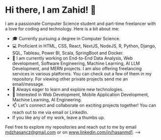 # Hi there, I am Zahid! 👋

I am a passionate Computer Science student and part-time freelancer with a love for coding and technology. Here is a bit about me:

- 🎓 Currently pursuing a degree in Computer Science.
- 💻 Proficient in HTML, CSS, React, NextJS, NodeJS, R, Python, Django, SQL, Tableau, Power BI, Scala, SpringBoot and Docker.
- 🔭 I am currently working on End-to-End Data Analysis, Web development, Software Engineering, Machine Learning, AI LLM Development, and MERN projects. I am also offering freelancing services in various platforms. You can check out a few of them in my repository. For viewing other private projects send me an email/message.
- 🚀 Always eager to learn and explore new technologies.
- 🌟 Interested in Web Development, Mobile Application Development, Machine Learning, AI Engineering.
- 📫 Let's connect and collaborate on exciting projects together! You can reach out to me via email or LinkedIn.
- If you like any of my work, leave a thumbs up.

Feel free to explore my repositories and reach out to me by email mdzhasancz@gmail.com or on www.linkedin.com/in/hasanmd1.
-->
